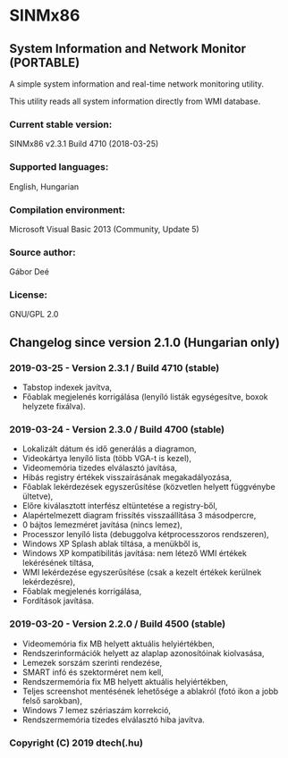 # SINMx86

## System Information and Network Monitor (PORTABLE)

A simple system information and real-time network monitoring utility.

This utility reads all system information directly from WMI database.

### Current stable version:

SINMx86 v2.3.1 Build 4710 (2018-03-25)

### Supported languages:

English, Hungarian

### Compilation environment:

Microsoft Visual Basic 2013 (Community, Update 5)

### Source author:
Gábor Deé

### License:

GNU/GPL 2.0

## Changelog since version 2.1.0 (Hungarian only)

### 2019-03-25 - Version 2.3.1 / Build 4710 (stable)
- Tabstop indexek javítva,
- Főablak megjelenés korrigálása (lenyíló listák egységesítve, boxok helyzete fixálva).

### 2019-03-24 - Version 2.3.0 / Build 4700 (stable)
- Lokalizált dátum és idő generálás a diagramon,
- Videokártya lenyíló lista (több VGA-t is kezel),
- Videomemória tizedes elválasztó javítása,
- Hibás registry értékek visszaírásának megakadályozása,
- Főablak lekérdezések egyszerűsítése (közvetlen helyett függvénybe ültetve),
- Előre kiválasztott interfész eltüntetése a registry-ből,
- Alapértelmezett diagram frissítés visszaállítása 3 másodpercre,
- 0 bájtos lemezméret javítása (nincs lemez),
- Processzor lenyíló lista (debuggolva kétprocesszoros rendszeren),
- Windows XP Splash ablak tiltása, a menükből is,
- Windows XP kompatibilitás javítása: nem létező WMI értékek lekérésének tiltása,
- WMI lekérdezése egyszerűsítése (csak a kezelt értékek kerülnek lekérdezésre),
- Főablak megjelenés korrigálása,
- Fordítások javítása.

### 2019-03-20 - Version 2.2.0 / Build 4500 (stable)
- Videomemória fix MB helyett aktuális helyiértékben,
- Rendszerinformációk helyett az alaplap azonosítóinak kiolvasása,
- Lemezek sorszám szerinti rendezése,
- SMART infó és szektorméret nem kell,
- Rendszermemória fix MB helyett aktuális helyiértékben,
- Teljes screenshot mentésének lehetősége a ablakról (fotó ikon a jobb felső sarokban),
- Windows 7 lemez szériaszám korrekció,
- Rendszermemória tizedes elválasztó hiba javítva.

### Copyright (C) 2019 dtech(.hu)
